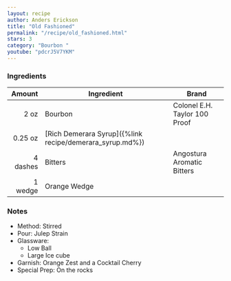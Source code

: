 ```yaml
---
layout: recipe
author: Anders Erickson
title: "Old Fashioned"
permalink: "/recipe/old_fashioned.html"
stars: 3
category: "Bourbon "
youtube: "pdcrJ5V7YKM"
---
```


### Ingredients

|  Amount  | Ingredient               | Brand                        |
| -------: | -------------------------------------------------------- | ----------------------------- |
|     2 oz | Bourbon                                                  | Colonel E.H. Taylor 100 Proof |
|  0.25 oz | [Rich Demerara Syrup]({%link recipe/demerara_syrup.md%}) |
| 4 dashes | Bitters                                                  | Angostura Aromatic Bitters    |
|  1 wedge | Orange Wedge                                             |

### Notes

- Method: Stirred
- Pour: Julep Strain
- Glassware:
    - Low Ball
    - Large Ice cube
- Garnish: Orange Zest and a Cocktail Cherry
- Special Prep: On the rocks

